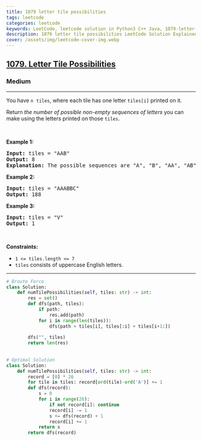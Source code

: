 ```yaml
---
title: 1079 letter tile possibilities
tags: leetcode
categories: leetcode
keywords: LeetCode, leetcode solution in Python3 C++ Java, 1079-letter-tile-possibilities solution
description: 1079 letter tile possibilities LeetCode Solution Explained
cover: /assets/img/leetcode-cover-img.webp
---
```





<h2><a href="https://leetcode.com/problems/letter-tile-possibilities/">1079. Letter Tile Possibilities</a></h2><h3>Medium</h3><hr><div><p>You have <code>n</code>&nbsp;&nbsp;<code>tiles</code>, where each tile has one letter <code>tiles[i]</code> printed on it.</p>

<p>Return <em>the number of possible non-empty sequences of letters</em> you can make using the letters printed on those <code>tiles</code>.</p>

<p>&nbsp;</p>
<p><strong>Example 1:</strong></p>

<pre><strong>Input:</strong> tiles = "AAB"
<strong>Output:</strong> 8
<strong>Explanation: </strong>The possible sequences are "A", "B", "AA", "AB", "BA", "AAB", "ABA", "BAA".
</pre>

<p><strong>Example 2:</strong></p>

<pre><strong>Input:</strong> tiles = "AAABBC"
<strong>Output:</strong> 188
</pre>

<p><strong>Example 3:</strong></p>

<pre><strong>Input:</strong> tiles = "V"
<strong>Output:</strong> 1
</pre>

<p>&nbsp;</p>
<p><strong>Constraints:</strong></p>

<ul>
	<li><code>1 &lt;= tiles.length &lt;= 7</code></li>
	<li><code>tiles</code> consists of uppercase English letters.</li>
</ul>
</div>

---




```python
# Broute Force
class Solution:
    def numTilePossibilities(self, tiles: str) -> int:
        res = set()
        def dfs(path, tiles):
            if path:
                res.add(path)
            for i in range(len(tiles)):
                dfs(path + tiles[i], tiles[:i] + tiles[i+1:])
        
        dfs("", tiles)
        return len(res)
    
    
# Optimal Solution
class Solution:
    def numTilePossibilities(self, tiles: str) -> int:
        record = [0] * 26
        for tile in tiles: record[ord(tile)-ord('A')] += 1
        def dfs(record):
            s = 0
            for i in range(26):
                if not record[i]: continue
                record[i] -= 1
                s += dfs(record) + 1 
                record[i] += 1
            return s    
        return dfs(record)
```
